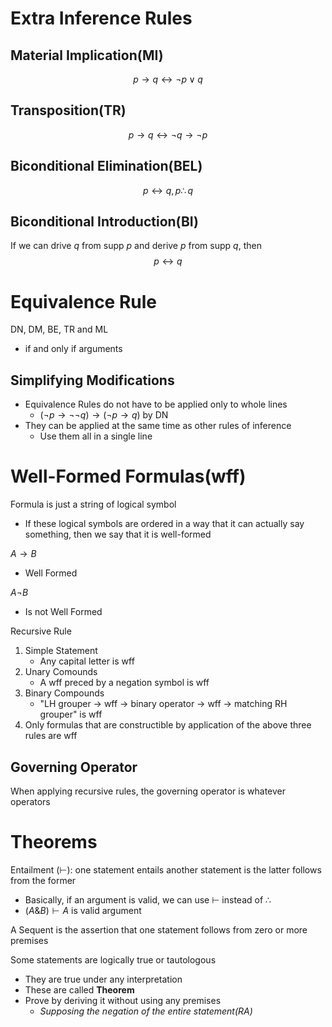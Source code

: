 # Extra Inference Rules
## Material Implication(MI)
$$p \to q \longleftrightarrow\neg p \lor q$$

## Transposition(TR)
$$p \to q \longleftrightarrow\neg q \to \neg p$$

## Biconditional Elimination(BEL)
$$p\longleftrightarrow q, p\therefore q$$

## Biconditional Introduction(BI)
If we can drive $q$ from supp $p$ and derive $p$ from supp $q$, then $$p\longleftrightarrow q$$
# Equivalence Rule
DN, DM, BE, TR and ML
- if and only if arguments

## Simplifying Modifications
- Equivalence Rules do not have to be applied only to whole lines
	- $(\neg p \to \neg\neg q) \to(\neg p \to q)$ by DN
- They can be applied at the same time as other rules of inference
	- Use them all in a single line

# Well-Formed Formulas(wff)
Formula is just a string of logical symbol
- If these logical symbols are ordered in a way that it can actually say something, then we say that it is well-formed

$A\to B$
- Well Formed

$A\neg B$
- Is not Well Formed

Recursive Rule
1)  Simple Statement
	- Any capital letter is wff
2) Unary Comounds
	- A wff preced by a negation symbol is wff
3) Binary Compounds
	- "LH grouper -> wff -> binary operator -> wff -> matching RH grouper" is wff
4) Only formulas that are constructible by application of the above three rules are wff

## Governing Operator
When applying recursive rules, the governing operator is whatever operators

# Theorems
Entailment ($\vdash$): one statement entails another statement is the latter follows from the former
- Basically, if an argument is valid, we can use $\vdash$ instead of $\therefore$
- $(A\&B)\vdash A$ is valid argument

A Sequent is the assertion that one statement follows from zero or more premises

Some statements are logically true or tautologous
- They are true under any interpretation
- These are called **Theorem**
- Prove by deriving it without using any premises
	- *Supposing the negation of the entire statement(RA)*


